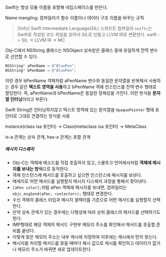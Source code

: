 Swift는 항상 모듈 이름을 포함해 네임스페이스를 만든다.

Name mangling: 컴파일러가 함수 이름이나 데이터 구조 이름을 바꾸는 규칙

> [!info] Swift Intermediate Language(SIL)
> 스위프트 컴파일러 `swiftc`는 Swift로 작성된 코드 파일을 읽어서 SIL로 만들고 LLVM IR로 변환한다.
> swift -> SIL -> LLVM IR -> MC

Obj-C에서 NSString 클래스는 NSObject 상속받은 클래스 중에 유일하게 전역 변수로 선언할 수 있다.

```objective-c
NSString* aPenName = @"BluePen";
NSString* bPenName = @"BluePen";
```

이런 경우 bPenName 객체처럼 aPenName 변수와 동일한 문자열을 반복해서 사용하는 경우 같은 **텍스트 영역을 사용**하고 bPenName 객체 인스턴스를 전역 변수 형태로 할당한다. 즉, aPenName과 bPenName은 동일한 정체성을 가진다. 이런 방식을 **문자열 인터닝**이라고 부른다.

Swift String은 인터닝하지않고 텍스트 영역에 있는 문자열을 `OpaquePointer` 형태 포인터로 그대로 연결하는 방식을 사용

Instance(class isa 포인터) -> Class(metaclass isa 포인터) -> MetaClass

is-a 관계는 상속 관계, has-a 관계는 포함 관계 

##### 메시지 디스패치
- Obj-C는 객체에 메소드를 직접 호출하지 않고, 스몰토크 언어에서처럼 **객체에 메시지를 보내는 방식**으로 동작한다.
- 객체 인스턴스에 메서드를 호출하고 싶으면 인스턴스에 메시지를 보낸다.
- 메세지로 어떤 메서드를 실행할지 메시지 디스패치 과정을 통해서 찾아낸다.
- `[aPen color];`처럼 aPen 객체에 메시지를 보내면, 컴파일러는 `objc_msgSend(aPen, <selector>);` 형태로 변경한다.
- 수신 객체의 클래스 타입과 메시지 셀렉터를 기준으로 어떤 메서드를 실행할지 선택한다.
- 만약 상속 관계가 있는 경우에는 다형성에 따라 상위 클래스의 메서드를 선택하기도 한다.
- IMP형태로 해당 객체의 메서드 구현부 메모리 주소를 확인해서 메서드를 호출할 준비를 끝낸다.
- 이렇게 찾은 메모리 주소는 내부 캐시에 저장하여 이후에는 캐시에서 먼저 찾는다.
- 메시지를 처리할 메서드를 찾을 때마다 해시 값으로 캐시를 확인하고 데이터가 없거나 메모리 주소가 바뀌면 새로 업데이트한다.

